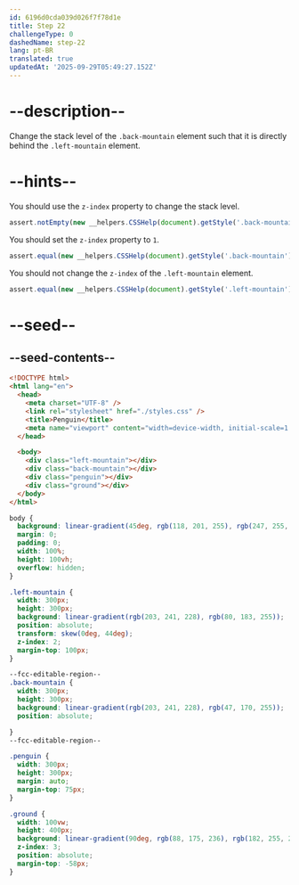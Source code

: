 ```yaml
---
id: 6196d0cda039d026f7f78d1e
title: Step 22
challengeType: 0
dashedName: step-22
lang: pt-BR
translated: true
updatedAt: '2025-09-29T05:49:27.152Z'
---
```


# --description--

Change the stack level of the `.back-mountain` element such that it is directly behind the `.left-mountain` element.

# --hints--

You should use the `z-index` property to change the stack level.

```js
assert.notEmpty(new __helpers.CSSHelp(document).getStyle('.back-mountain')?.zIndex);
```

You should set the `z-index` property to `1`.

```js
assert.equal(new __helpers.CSSHelp(document).getStyle('.back-mountain')?.zIndex, '1');
```

You should not change the `z-index` of the `.left-mountain` element.

```js
assert.equal(new __helpers.CSSHelp(document).getStyle('.left-mountain')?.zIndex, '2');
```

# --seed--

## --seed-contents--

```html
<!DOCTYPE html>
<html lang="en">
  <head>
    <meta charset="UTF-8" />
    <link rel="stylesheet" href="./styles.css" />
    <title>Penguin</title>
    <meta name="viewport" content="width=device-width, initial-scale=1.0" />
  </head>

  <body>
    <div class="left-mountain"></div>
    <div class="back-mountain"></div>
    <div class="penguin"></div>
    <div class="ground"></div>
  </body>
</html>
```

```css
body {
  background: linear-gradient(45deg, rgb(118, 201, 255), rgb(247, 255, 222));
  margin: 0;
  padding: 0;
  width: 100%;
  height: 100vh;
  overflow: hidden;
}

.left-mountain {
  width: 300px;
  height: 300px;
  background: linear-gradient(rgb(203, 241, 228), rgb(80, 183, 255));
  position: absolute;
  transform: skew(0deg, 44deg);
  z-index: 2;
  margin-top: 100px;
}

--fcc-editable-region--
.back-mountain {
  width: 300px;
  height: 300px;
  background: linear-gradient(rgb(203, 241, 228), rgb(47, 170, 255));
  position: absolute;

}
--fcc-editable-region--

.penguin {
  width: 300px;
  height: 300px;
  margin: auto;
  margin-top: 75px;
}

.ground {
  width: 100vw;
  height: 400px;
  background: linear-gradient(90deg, rgb(88, 175, 236), rgb(182, 255, 255));
  z-index: 3;
  position: absolute;
  margin-top: -58px;
}
```
